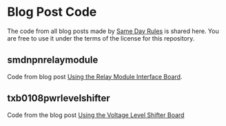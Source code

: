 # Blog Post Code
The code from all blog posts made by [Same Day Rules](https://samedayrules.com) is shared here. You are free to use it under the terms of the license for this repository.
## smdnpnrelaymodule
Code from blog post [Using the Relay Module Interface Board](https://samedayrules.com/using-smd-npn-relay-board/).
## txb0108pwrlevelshifter
Code from the blog post [Using the Voltage Level Shifter Board](https://samedayrules.com/using-the-voltage-level-shifter-board/)
